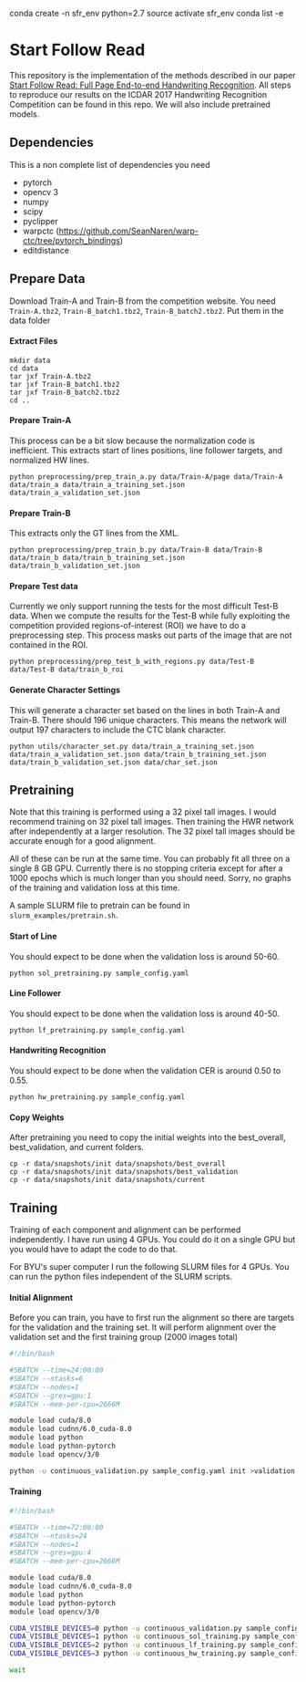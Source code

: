 
conda create -n sfr_env python=2.7
source activate sfr_env
conda list -e

# Start Follow Read

This repository is the implementation of the methods described in our paper [Start Follow Read: Full Page End-to-end Handwriting Recognition](http://example.com).
All steps to reproduce our results on the ICDAR 2017 Handwriting Recognition Competition can be found in this repo.
We will also include pretrained models.


## Dependencies

This is a non complete list of dependencies you need

- pytorch  
- opencv 3  
- numpy
- scipy
- pyclipper
- warpctc  (https://github.com/SeanNaren/warp-ctc/tree/pytorch_bindings)
- editdistance

## Prepare Data

Download Train-A and Train-B from the competition website. You need `Train-A.tbz2`, `Train-B_batch1.tbz2`, `Train-B_batch2.tbz2`. Put them in the data folder

#### Extract Files

```console
mkdir data
cd data
tar jxf Train-A.tbz2
tar jxf Train-B_batch1.tbz2
tar jxf Train-B_batch2.tbz2
cd ..
```

#### Prepare Train-A

This process can be a bit slow because the normalization code is inefficient.
This extracts start of lines positions, line follower targets, and normalized HW lines.

```console
python preprocessing/prep_train_a.py data/Train-A/page data/Train-A data/train_a data/train_a_training_set.json data/train_a_validation_set.json  
```

#### Prepare Train-B

This extracts only the GT lines from the XML.

```console
python preprocessing/prep_train_b.py data/Train-B data/Train-B data/train_b data/train_b_training_set.json data/train_b_validation_set.json
```

#### Prepare Test data

Currently we only support running the tests for the most difficult Test-B data. When we compute the results for the Test-B while fully exploiting the competition provided regions-of-interest (ROI) we have to do a preprocessing step. This process masks out parts of the image that are not contained in the ROI.

```
python preprocessing/prep_test_b_with_regions.py data/Test-B data/Test-B data/train_b_roi
```

#### Generate Character Settings

This will generate a character set based on the lines in both Train-A and Train-B.
There should 196 unique characters.
This means the network will output 197 characters to include the CTC blank character.

```console
python utils/character_set.py data/train_a_training_set.json data/train_a_validation_set.json data/train_b_training_set.json data/train_b_validation_set.json data/char_set.json
```


## Pretraining

Note that this training is performed using a 32 pixel tall images.
I would recommend training on 32 pixel tall images.
Then training the HWR network after independently at a larger resolution.
The 32 pixel tall images should be accurate enough for a good alignment.

All of these can be run at the same time. You can probably fit all three on a single 8 GB GPU.
Currently there is no stopping criteria except for after a 1000 epochs which is much longer than you should need.
Sorry, no graphs of the training and validation loss at this time.

A sample SLURM file to pretrain can be found in `slurm_examples/pretrain.sh`.

#### Start of Line

You should expect to be done when the validation loss is around 50-60.

```console
python sol_pretraining.py sample_config.yaml  
```

#### Line Follower

You should expect to be done when the validation loss is around 40-50.

```console
python lf_pretraining.py sample_config.yaml  
```

#### Handwriting Recognition

You should expect to be done when the validation CER is around 0.50 to 0.55.

```console
python hw_pretraining.py sample_config.yaml  
```

#### Copy Weights

After pretraining you need to copy the initial weights into the best_overall, best_validation, and current folders.

```console
cp -r data/snapshots/init data/snapshots/best_overall
cp -r data/snapshots/init data/snapshots/best_validation
cp -r data/snapshots/init data/snapshots/current
```

## Training

Training of each component and alignment can be performed independently.
I have run using 4 GPUs.
You could do it on a single GPU but you would have to adapt the code to do that.

For BYU's super computer I run the following SLURM files for 4 GPUs.
You can run the python files independent of the SLURM scripts.

#### Initial Alignment

Before you can train, you have to first run the alignment so there are targets for the validation and the training set.
It will perform alignment over the validation set and the first training group (2000 images total)

```sh
#!/bin/bash

#SBATCH --time=24:00:00
#SBATCH --ntasks=6
#SBATCH --nodes=1
#SBATCH --gres=gpu:1
#SBATCH --mem-per-cpu=2666M

module load cuda/8.0
module load cudnn/6.0_cuda-8.0
module load python
module load python-pytorch
module load opencv/3/0

python -u continuous_validation.py sample_config.yaml init >validation.out 2>&1

```

#### Training

```sh
#!/bin/bash

#SBATCH --time=72:00:00
#SBATCH --ntasks=24
#SBATCH --nodes=1
#SBATCH --gres=gpu:4
#SBATCH --mem-per-cpu=2666M

module load cuda/8.0
module load cudnn/6.0_cuda-8.0
module load python
module load python-pytorch
module load opencv/3/0

CUDA_VISIBLE_DEVICES=0 python -u continuous_validation.py sample_config.yaml >validation.out 2>&1 &
CUDA_VISIBLE_DEVICES=1 python -u continuous_sol_training.py sample_config.yaml >sol_training.out 2>&1 &
CUDA_VISIBLE_DEVICES=2 python -u continuous_lf_training.py sample_config.yaml >lf_training.out 2>&1 &
CUDA_VISIBLE_DEVICES=3 python -u continuous_hw_training.py sample_config.yaml >hw_training.out 2>&1 &

wait
```
